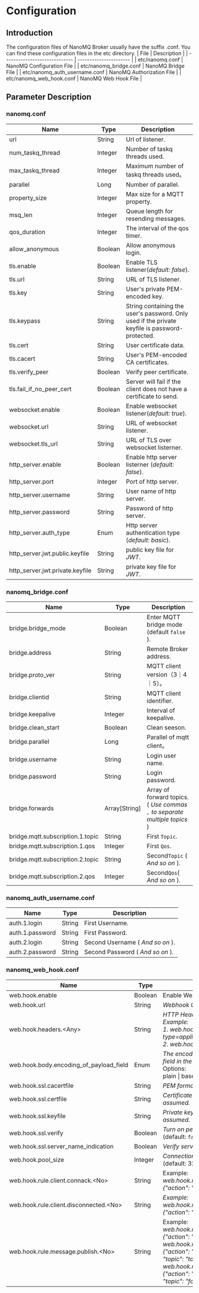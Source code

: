 # Configuration

## Introduction

The configuration files of NanoMQ Broker usually have the suffix .conf. You can find these configuration files in the etc directory.
| File                      | Description                   |
| ----------------------------- | ---------------------- |
| etc/nanomq.conf               | NanoMQ Configuration File        |
| etc/nanomq_bridge.conf        | NanoMQ Bridge File     |
| etc/nanomq_auth_username.conf | NanoMQ Authorization File  |
| etc/nanomq_web_hook.conf | NanoMQ Web Hook File  |

## Parameter Description

### nanomq.conf

| Name                  | Type    | Description                                                  |
| --------------------- | ------- | ------------------------------------------------------------ |
| url              | String  | Url of listener.                        |
| num_taskq_thread | Integer | Number of taskq threads used. |
| max_taskq_thread | Integer | Maximum number of taskq threads used。 |
| parallel |Long  | Number of parallel.                                          |
| property_size |Integer  | Max size for a MQTT property. |
| msq_len | Integer | Queue length for resending messages. |
| qos_duration | Integer | The interval of the qos timer.                               |
| allow_anonymous | Boolean | Allow anonymous login.                                       |
| tls.enable | Boolean | Enable TLS listener(*default: false*).                                         |
| tls.url | String | URL of TLS listener. |
| tls.key | String | User's private PEM-encoded key. |
| tls.keypass | String | String containing the user's password. Only used if the private keyfile is password-protected. |
| tls.cert |String  | User certificate data.                                       |
| tls.cacert | String | User's PEM-encoded CA certificates.                          |
| tls.verify_peer | Boolean | Verify peer certificate.                                     |
| tls.fail_if_no_peer_cert | Boolean | Server will fail if the client does not have a certificate to send. |
| websocket.enable | Boolean | Enable websocket listener(*default: true*). |
| websocket.url | String  | URL of websocket listener. |
| websocket.tls_url |  String | URL of TLS over websocket listerner. |
| http_server.enable| Boolean | Enable http server listerner (*default: false*). |
| http_server.port | Integer | Port of http server. |
| http_server.username | String | User name of http server. |
| http_server.password | String | Password of http server. |
| http_server.auth_type | Enum | Http server authentication type (*default: basic*). |
| http_server.jwt.public.keyfile | String |public key file for *JWT*. |
| http_server.jwt.private.keyfile | String |private key file for *JWT*. |

### nanomq_bridge.conf

| Name                  | Type    | Description                                                  |
| --------------------- | ------- | ------------------------------------------------------------ |
| bridge.bridge_mode | Boolean | Enter MQTT bridge mode (default `false` ).                                  |
| bridge.address | String | Remote Broker address. |
| bridge.proto_ver | String | MQTT client version（3｜4｜5）。 |
| bridge.clientid | String | MQTT client identifier. |
| bridge.keepalive | Integer | Interval of keepalive.                                       |
| bridge.clean_start | Boolean | Clean seeson.                                                |
| bridge.parallel | Long | Parallel of mqtt client。 |
| bridge.username | String | Login user name. |
| bridge.password | String | Login password. |
| bridge.forwards | Array[String] | Array of forward topics.( *Use commas `,` to separate multiple topics* ) |
| bridge.mqtt.subscription.1.topic | String | First `Topic`.                               |
| bridge.mqtt.subscription.1.qos | Integer | First `Qos`.                       |
| bridge.mqtt.subscription.2.topic | String        | Second`Topic` ( *And so on* ).             |
| bridge.mqtt.subscription.2.qos   | Integer       | Second`Qos`( *And so on* ). |

### nanomq_auth_username.conf

| Name                  | Type    |  Description                                     |
| --------------- | -------- | ------------------------------- |
| auth.1.login    | String   | First Username.               |
| auth.1.password | String   | First Password.                 |
| auth.2.login    | String   | Second Username ( *And so on* ). |
| auth.2.password | String   | Second Password ( *And so on* ). |

### nanomq_web_hook.conf

| Name | Type | Description |
| ------ | -------- | -------- |
| web.hook.enable       | Boolean | Enable WebHook (default: `false`) |
| web.hook.url       | String | *Webhook URL* |
| web.hook.headers.\<Any\> | String | *HTTP Headers*<br>*Example:*<br>*1. web.hook.headers.content-type=application/json*<br> *2. web.hook.headers.accept=\** |
| web.hook.body.encoding_of_payload_field | Enum | *The encoding format of the payload field in the HTTP body*<br>Options: <br>plain \| base64 \| base62 |
| web.hook.ssl.cacertfile       | String | *PEM format file of CA's*. |
| web.hook.ssl.certfile       | String | *Certificate file to use, PEM format assumed.* |
| web.hook.ssl.keyfile       | String | *Private key file to use, PEM format assumed.* |
| web.hook.ssl.verify       | Boolean | *Turn on peer certificate verification*  (default: `false`). |
| web.hook.ssl.server_name_indication       | Boolean | *Verify server_name*  (default: `false`). |
| web.hook.pool_size | Integer | *Connection process pool size* (default: 32). |
| web.hook.rule.client.connack.\<No\>      | String  | Example: <br>*web.hook.rule.client.connack.1={"action": "on_client_connack"}* |
| web.hook.rule.client.disconnected.\<No\> | String  | *Example: <br/>web.hook.rule.client.disconnected.1={"action": "on_client_disconnected"}* |
| web.hook.rule.message.publish.\<No\>     | String  | Example: <br/>*web.hook.rule.message.publish.1={"action": "on_message_publish"}* <br>*web.hook.rule.message.publish.1={"action": "on_message_publish", "topic": "topic/1/2"}* <br>*web.hook.rule.message.publish.2 = {"action": "on_message_publish", "topic": "foo/#"}* |

